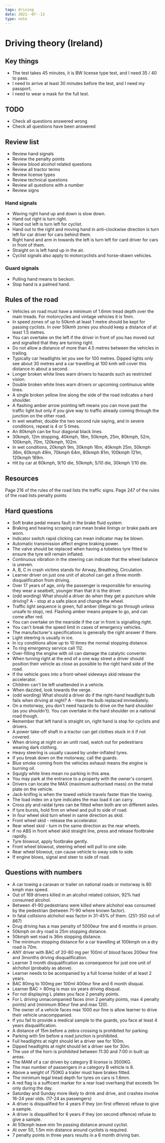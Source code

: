 ```yaml
---
tags: driving
date: 2021--07--13
type: note
---
```


# Driving theory (Ireland)

## Key things

- The test takes 45 minutes, it is BW license type test, and I need 35 / 40 to pass.
- I need to arrive at least 30 minutes before the test, and I need my passport.
- I need to wear a mask for the full test.

## TODO

- Check all questions answered wrong
- Check all questions have been answered

## Review list

- Review hand signals
- Review the penalty points
- Review blood alcohol related questions
- Review all tractor terms
- Review license types
- Review technical questions
- Review all questions with a number
- Review signs

### Hand signals

- Waving right hand up and down is slow down.
- Hand out right is turn right.
- Hand out left is turn left for cyclist.
- Hand out to the right and moving hand in anti-clockwise direction is turn left for car driver for cars behind them.
- Right hand and arm in towards the left is turn left for card driver for cars in front of them.
- Straight on is left hand up in the air.
- Cyclist signals also apply to motorcyclists and horse-drawn vehicles.

### Guard signals

- Pulling hand means to beckon.
- Stop hand is a palmed hand.

## Rules of the road

- Vehicles on road must have a minimum of 1.6mm tread depth over the main treads. For motorcycles and vintage vehicles it is 1mm.
- In speed zones of up to 50kmh at least 1 metre should be kept for passing cyclists. In over 50kmh zones you should keep a distance of at least 1.5 metres.
- You can overtake on the left if the driver in front of you has moved out and signalled that they are turning right.
- Do not allow a distance of more than 4.5 metres between the vehicles in trailing.
- Typically car headlights let you see for 100 metres. Dipped lights only see about 30 metres and a car travelling at 100 kmh will cover this distance in about a second.
- Longer broken white lines warn drivers to hazards such as restricted vision.
- Double broken white lines warn drivers or upcoming continuous white lines.
- A single broken yellow line along the side of the road indicates a hard shoulder.
- A flashing amber arrow pointing left means you can move past the traffic light but only if you give way to traffic already coming through the junction on the other road.
- In wet weather, double the two second rule saying, and in severe conditions, repeat is 4 or 5 times.
- An 80kmph can be four diagonal black lines.
- 30kmph, 12m stopping, 40kmph, 18m, 50kmph, 25m, 80kmph, 52m, 100kmph, 70m, 120kmph, 102m.
- In wet conditions, 20kmph 9m, 30kmph 16m, 40kmph 25m, 50kmph 36m, 60kmph 49m, 70kmph 64m, 80kmph 81m, 100kmph 121m, 120kmph 169m.
- Hit by car at 60kmph, 9/10 die, 50kmph, 5/10 die, 30kmph 1/10 die.

## Resources

Page 216 of the rules of the road lists the traffic signs.
Page 247 of the rules of the road lists penalty points

## Hard questions

- Soft brake pedal means fault in the brake fluid system.
- Braking and hearing scraping can mean brake linings or brake pads are worn.
- Indicator switch rapid clicking can mean indicator may be blown.
- Automatic transmission affect engine braking power.
- The valve should be replaced when having a tubeless tyre fitted to ensure the tyre will remain inflated.
- Continuous vibration in the steering can indicate that the wheel balance is uneven.
- A, B, C in crash victims stands for Airway, Breathing, Circulation.
- Learner driver on just one unit of alcohol can get a three month disqualification from driving.
- Over 17 years of age, only the passenger is responsible for ensuring they wear a seatbelt, younger than that it is the driver.
- (odd wording) What should a driver do when they get a puncture while driving? A - stop at a safe place and change the wheel.
- Traffic light sequence is green, full amber (illegal to go through unless unsafe to stop), red. Flashing amber means prepare to go, and can come after red.
- You can overtake on the nearside if the car in front is signalling right.
- You can't break the speed limit in cases of emergency vehicles.
- The manufacturer's specifications is generally the right answer if there.
- Light steering is usually in ice.
- In icy conditions allow up to 10 times the normal stopping distance.
- To ring emergency service call 112.
- Over-filling the engine with oil can damage the catalytic converter.
- When turning right at the end of a one way street a driver should position their vehicle as close as possible to the right hand side of the road.
- If the vehicle goes into a front-wheel sideways skid release the accelerator.
- Children can't be left unattended in a vehicle.
- When dazzled, look towards the verge.
- (odd wording) What should a driver do if the right-hand headlight bulb fails when driving at night? A - Have the bulb replaced immediately.
- On a motorway, you don't need hazards to drive on the hard shoulder (as you shouldn't). You can overtake in the hard shoulder on a national road though.
- Remember that left hand is straight on, right hand is stop for cyclists and drivers.
- A power take-off shaft in a tractor can get clothes stuck in it if not covered.
- When driving at night on an unlit road, watch out for pedestrians wearing dark clothing.
- Heavy steering is usually caused by under-inflated tyres.
- If you break down on the motorway, call the guards.
- Blue smoke coming from the vehicles exhaust means the engine is burning oil.
- Squigly white lines mean no parking in this area.
- You may park at the entrance to a property with the owner's consent.
- Drivers can locate the MAX (maximum authorised mass) on the metal plate on the vehicle.
- Jack-knifing is when the towed vehicle travels faster than the towing.
- The load index on a tyre indicates the max load it can carry.
- Cross ply and raidal tyres can be fitted when both are on different axles.
- If tyre bursts, hold firm on wheel and pull to side of road.
- In four wheel skid turn wheel in same direction as skid.
- Front wheel skid - release the accelerator.
- Rear wheel skid - turn in the same direction as the rear wheels.
- If no ABS in front wheel skid straight line, press and release footbrake rapidly.
- Tyre blowout, apply footbrake gently.
- Front wheel blowout, steering wheel will pull to one side.
- Rear wheel blowout, can cause vehicle to sway side to side.
- If engine blows, signal and steer to side of road.

## Questions with numbers

- A car towing a caravan or trailer on national roads or motorway is 80 kmph max speed.
- Out of 169 drivers killed in an alcohol related colision, 92% had consumed alcohol.
- Between 41-90 pedestrians were killed where alchohol was consumed by the pedestrian (between 71-90 where known factor).
- In fatal collisions alchohol was factor in 31-45% of them. (251-350 out of 867)
- Drug driving has a max penalty of 5000eur fine and 6 months in prison.
- 50kmph on dry road is 25m stopping distance.
- 50kmph wet road is 36m stopping distance.
- The minimum stopping distance for a car travelling at 100kmph on a dry road is 70m.
- ANY driver with BAC of 20-80 mg per 100ml of blood faces 200eur fine and 3months driving disqualification.
- Learner 3 month disqualification as consequence for just one unit of alchohol (probably as above).
- Learner needs to be acompanied by a full license holder of at least 2 years.
- BAC 80mg to 100mg per 100ml 400eur fine and 6 month disqual.
- Learner BAC > 80mg is max six years driving disqual.
- For not displaying L plates you face 2 penalty points.
- For L driving unnacompanied faces (min 2 penalty points, max 4 penalty points) and (minimum 80eur fine and max 120).
- The owner of a vehicle faces max 1000 eur fine is allow learner to drive their vehicle unacomppanied.
- If you fail to provide a medical sample to the guards, you face at least 4 years disqualification.
- A distance of 15m before a zebra crossing is prohibited for parking.
- Parking with 5m before a road junction is prohibited.
- Full headlights at night should let a driver see for 100m.
- Dipped headlights at night should let a driver see for 30m.
- The use of the horn is prohibited between 11:30 and 7:00 in built up areas.
- The MAM of a car driven by category B license is 3500KG.
- The max number of passengers in a category B vehicle is 8.
- Above a weight of 750KG a trailer must have brakes fitted.
- The minimum legal tread depth for tyres on cars is 1.6mm.
- A red flag is a sufficent marker for a rear load overhang that exceeds 1m only during the day.
- Saturday and Sunday more likely to drink and drive, and crashes involve 16-24 year olds. (17-24 as passengers)
- A driver is disqualified for 4 years if they (on first offence) refuse to give a sample.
- A driver is disqualified for 6 years if they (on second offence) refuse to give a sample.
- At 50kmph leave min 1m passing distance around cyclist.
- At over 50, 1.5m min distance around cyclists is required.
- 7 penalty points in three years results in a 6 month driving ban.